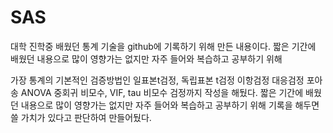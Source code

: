 # SAS

대학 진학중 배웠던 통계 기술을 github에 기록하기 위해 만든 내용이다.
짧은 기간에 배웠던 내용으로 많이 영향가는 없지만 자주 들어와 복습하고 공부하기 위해 

가장 통계의 기본적인 검증방법인 
일표본t검정, 독립표본 t검정
이항검정
대응검정
포아송
ANOVA
중회귀
비모수, VIF, tau 비모수 검정까지 작성을 해뒀다.
짧은 기간에 배웠던 내용으로 많이 영향가는 없지만 자주 들어와 복습하고 공부하기 위해 기록을 해두면 쓸 가치가 있다고 판단하여 만들어뒀다.
